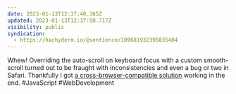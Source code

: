 ```yaml
---
date: 2023-01-13T12:37:40.365Z
updated: 2023-01-13T12:37:50.717Z
visibility: public
syndication:
  - https://hachyderm.io/@sentience/109681932395835404
---
```

Whew! Overriding the auto-scroll on keyboard focus with a custom smooth-scroll turned out to be fraught with inconsistencies and even a bug or two in Safari. Thankfully I got [a cross-browser-compatible solution](https://kevinyank.com/posts/horizontal-scrolling/#scroll-on-focus) working in the end. #JavaScript #WebDevelopment
